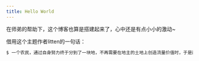 ```yaml
---
title: Hello World
---
```

在师弟的帮助下，这个博客也算是搭建起来了，心中还是有点小小的激动~


借用这个主题作者litten的一句话：

``` bash
$ 一个农民，通过自身努力终于分到了一块地，不再需要在地主的土地上创造流量价值时，于是翻身作主的他可以宣告说：Hello World。当然这个农民确切来说是个码农。
```

